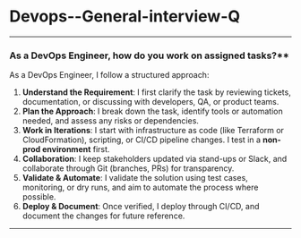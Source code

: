 # Devops--General-interview-Q
---
### As a DevOps Engineer, how do you work on assigned tasks?**
As a DevOps Engineer, I follow a structured approach:
1. **Understand the Requirement**: I first clarify the task by reviewing tickets, documentation, or discussing with developers, QA, or product teams.
2. **Plan the Approach**: I break down the task, identify tools or automation needed, and assess any risks or dependencies.
3. **Work in Iterations**: I start with infrastructure as code (like Terraform or CloudFormation), scripting, or CI/CD pipeline changes. I test in a **non-prod environment** first.
4. **Collaboration**: I keep stakeholders updated via stand-ups or Slack, and collaborate through Git (branches, PRs) for transparency.
5. **Validate & Automate**: I validate the solution using test cases, monitoring, or dry runs, and aim to automate the process where possible.
6. **Deploy & Document**: Once verified, I deploy through CI/CD, and document the changes for future reference.

---

